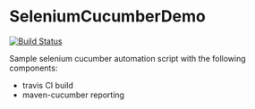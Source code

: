 # SeleniumCucumberDemo
[![Build Status](https://travis-ci.org/quixoticmonk/SeleniumCucumberDemo.svg?branch=master)](https://travis-ci.org/quixoticmonk/SeleniumCucumberDemo)

Sample selenium cucumber automation script with the following components:
  - travis CI build
  - maven-cucumber reporting
 
